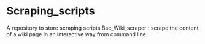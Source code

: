 # Scraping_scripts
A repository to store scraping scripts
Bsc_Wiki_scraper : scrape the content of a wiki page in an interactive way from command line
